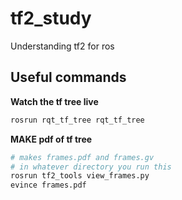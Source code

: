 # tf2_study
Understanding tf2 for ros

## Useful commands

**Watch the tf tree live**
```sh
rosrun rqt_tf_tree rqt_tf_tree
```

**MAKE pdf of tf tree**
```sh
# makes frames.pdf and frames.gv 
# in whatever directory you run this
rosrun tf2_tools view_frames.py
evince frames.pdf
```
